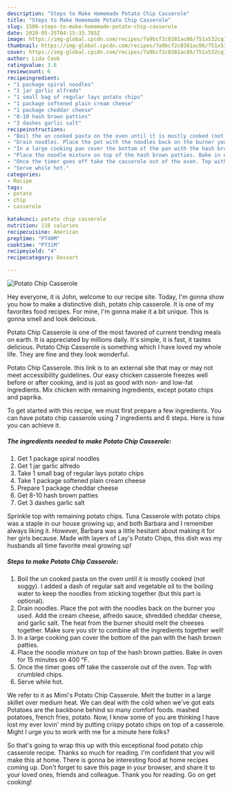 ```yaml
---
description: "Steps to Make Homemade Potato Chip Casserole"
title: "Steps to Make Homemade Potato Chip Casserole"
slug: 1506-steps-to-make-homemade-potato-chip-casserole
date: 2020-05-25T04:15:33.765Z
image: https://img-global.cpcdn.com/recipes/7a9bcf2c0381ac86/751x532cq70/potato-chip-casserole-recipe-main-photo.jpg
thumbnail: https://img-global.cpcdn.com/recipes/7a9bcf2c0381ac86/751x532cq70/potato-chip-casserole-recipe-main-photo.jpg
cover: https://img-global.cpcdn.com/recipes/7a9bcf2c0381ac86/751x532cq70/potato-chip-casserole-recipe-main-photo.jpg
author: Lida Cook
ratingvalue: 3.6
reviewcount: 6
recipeingredient:
- "1 package spiral noodles"
- "1 jar garlic alfredo"
- "1 small bag of regular lays potato chips"
- "1 package softened plain cream cheese"
- "1 package cheddar cheese"
- "8-10 hash brown patties"
- "3 dashes garlic salt"
recipeinstructions:
- "Boil the un cooked pasta on the oven until it is mostly cooked (not soggy). I added a dash of regular salt and vegetable oil to the boiling water to keep the noodles from sticking together (but this part is optional)."
- "Drain noodles. Place the pot with the noodles back on the burner you used. Add the cream cheese, alfredo sauce, shredded cheddar cheese, and garlic salt. The heat from the burner should melt the cheeses together. Make sure you stir to combine all the ingredients together well!"
- "In a large cooking pan cover the bottom of the pan with the hash brown patties."
- "Place the noodle mixture on top of the hash brown patties. Bake in oven for 15 minutes on 400 °F."
- "Once the timer goes off take the casserole out of the oven. Top with crumbled chips."
- "Serve while hot."
categories:
- Recipe
tags:
- potato
- chip
- casserole

katakunci: potato chip casserole 
nutrition: 116 calories
recipecuisine: American
preptime: "PT40M"
cooktime: "PT31M"
recipeyield: "4"
recipecategory: Dessert

---
```



![Potato Chip Casserole](https://img-global.cpcdn.com/recipes/7a9bcf2c0381ac86/751x532cq70/potato-chip-casserole-recipe-main-photo.jpg)

Hey everyone, it is John, welcome to our recipe site. Today, I'm gonna show you how to make a distinctive dish, potato chip casserole. It is one of my favorites food recipes. For mine, I'm gonna make it a bit unique. This is gonna smell and look delicious.

Potato Chip Casserole is one of the most favored of current trending meals on earth. It is appreciated by millions daily. It's simple, it is fast, it tastes delicious. Potato Chip Casserole is something which I have loved my whole life. They are fine and they look wonderful.

Potato Chip Casserole. this link is to an external site that may or may not meet accessibility guidelines. Our easy chicken casserole freezes well before or after cooking, and is just as good with non- and low-fat ingredients. Mix chicken with remaining ingredients, except potato chips and paprika.


To get started with this recipe, we must first prepare a few ingredients. You can have potato chip casserole using 7 ingredients and 6 steps. Here is how you can achieve it.

<!--inarticleads1-->

##### The ingredients needed to make Potato Chip Casserole:

1. Get 1 package spiral noodles
1. Get 1 jar garlic alfredo
1. Take 1 small bag of regular lays potato chips
1. Take 1 package softened plain cream cheese
1. Prepare 1 package cheddar cheese
1. Get 8-10 hash brown patties
1. Get 3 dashes garlic salt


Sprinkle top with remaining potato chips. Tuna Casserole with potato chips was a staple in our house growing up, and both Barbara and I remember always liking it. However, Barbara was a little hesitant about making it for her girls because. Made with layers of Lay&#39;s Potato Chips, this dish was my husbands all time favorite meal growing up! 

<!--inarticleads2-->

##### Steps to make Potato Chip Casserole:

1. Boil the un cooked pasta on the oven until it is mostly cooked (not soggy). I added a dash of regular salt and vegetable oil to the boiling water to keep the noodles from sticking together (but this part is optional).
1. Drain noodles. Place the pot with the noodles back on the burner you used. Add the cream cheese, alfredo sauce, shredded cheddar cheese, and garlic salt. The heat from the burner should melt the cheeses together. Make sure you stir to combine all the ingredients together well!
1. In a large cooking pan cover the bottom of the pan with the hash brown patties.
1. Place the noodle mixture on top of the hash brown patties. Bake in oven for 15 minutes on 400 °F.
1. Once the timer goes off take the casserole out of the oven. Top with crumbled chips.
1. Serve while hot.


We refer to it as Mimi&#39;s Potato Chip Casserole. Melt the butter in a large skillet over medium heat. We can deal with the cold when we&#39;ve got eats Potatoes are the backbone behind so many comfort foods. mashed potatoes, french fries, potato. Now, I know some of you are thinking I have lost my ever lovin&#39; mind by putting crispy potato chips on top of a casserole. Might I urge you to work with me for a minute here folks? 

So that's going to wrap this up with this exceptional food potato chip casserole recipe. Thanks so much for reading. I'm confident that you will make this at home. There is gonna be interesting food at home recipes coming up. Don't forget to save this page in your browser, and share it to your loved ones, friends and colleague. Thank you for reading. Go on get cooking!
